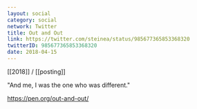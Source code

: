 ```yaml
---
layout: social
category: social
network: Twitter
title: Out and Out
link: https://twitter.com/steinea/status/985677365853368320
twitterID: 985677365853368320
date: 2018-04-15
---
```


[[2018]] / [[posting]]

"And me, I was the one who was different."

<https://pen.org/out-and-out/>
